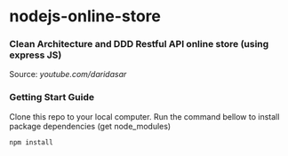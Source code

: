# nodejs-online-store

### Clean Architecture and DDD Restful API online store (using express JS)

Source: *youtube.com/daridasar*

### Getting Start Guide
Clone this repo to your local computer.
Run the command bellow to install package dependencies (get node_modules)
```sh
npm install
```

